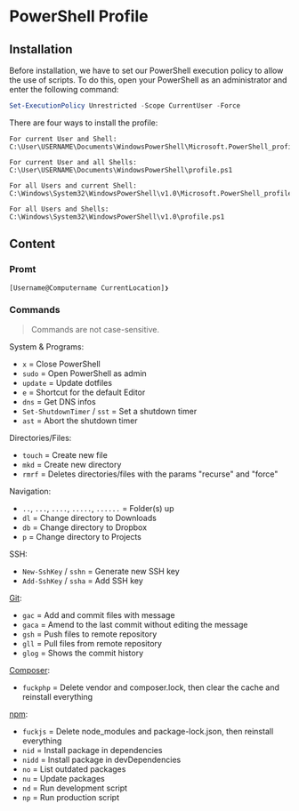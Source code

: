 # PowerShell Profile

## Installation

Before installation, we have to set our PowerShell execution policy to allow the use of scripts.
To do this, open your PowerShell as an administrator and enter the following command:

```PowerShell
Set-ExecutionPolicy Unrestricted -Scope CurrentUser -Force
```

There are four ways to install the profile:

```plaintext
For current User and Shell:
C:\User\USERNAME\Documents\WindowsPowerShell\Microsoft.PowerShell_profile.ps1

For current User and all Shells:
C:\User\USERNAME\Documents\WindowsPowerShell\profile.ps1

For all Users and current Shell:
C:\Windows\System32\WindowsPowerShell\v1.0\Microsoft.PowerShell_profile.ps1

For all Users and Shells:
C:\Windows\System32\WindowsPowerShell\v1.0\profile.ps1
```

## Content

### Promt

```plaintext
[Username@Computername CurrentLocation]❯
```

### Commands

> Commands are not case-sensitive.

System & Programs:

- `x` = Close PowerShell
- `sudo` = Open PowerShell as admin
- `update` = Update dotfiles
- `e` = Shortcut for the default Editor
- `dns` = Get DNS infos
- `Set-ShutdownTimer` / `sst` = Set a shutdown timer
- `ast` = Abort the shutdown timer

Directories/Files:

- `touch` = Create new file
- `mkd` = Create new directory
- `rmrf` = Deletes directories/files with the params "recurse" and "force"

Navigation:

- `..`, `...`, `....`, `.....`, `......` = Folder(s) up
- `dl` = Change directory to Downloads
- `db` = Change directory to Dropbox
- `p` = Change directory to Projects

SSH:

- `New-SshKey` / `sshn` = Generate new SSH key
- `Add-SshKey` / `ssha` = Add SSH key

[Git](https://git-scm.com):

- `gac` = Add and commit files with message
- `gaca` = Amend to the last commit without editing the message
- `gsh` = Push files to remote repository
- `gll` = Pull files from remote repository
- `glog` = Shows the commit history

[Composer](https://getcomposer.org/):

- `fuckphp` = Delete vendor and composer.lock, then clear the cache and reinstall everything

[npm](https://www.npmjs.com):

- `fuckjs` = Delete node_modules and package-lock.json, then reinstall everything
- `nid` = Install package in dependencies
- `nidd` = Install package in devDependencies
- `no` = List outdated packages
- `nu` = Update packages
- `nd` = Run development script
- `np` = Run production script
